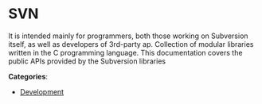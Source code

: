 # SVN


It is intended mainly for programmers, both those working on Subversion itself, as well as developers of 3rd-party ap. Collection of modular libraries written in the C programming language. This documentation covers the public APIs provided by the Subversion libraries



**Categories**:
- [Development](https://github.com/apis-list/apis-list#development)




